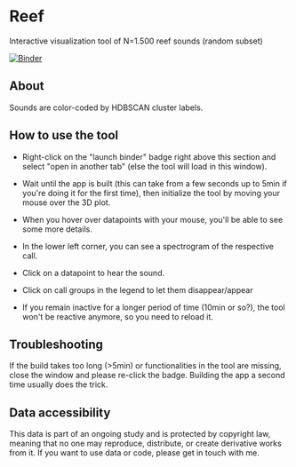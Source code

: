 # Reef

Interactive visualization tool of N=1.500 reef sounds (random subset)

[![Binder](https://mybinder.org/badge_logo.svg)](https://mybinder.org/v2/gh/marathomas/reef_viz/HEAD?urlpath=%2Fvoila%2Frender%2F02_reef_viz_tool.ipynb)

## About

Sounds are color-coded by HDBSCAN cluster labels.


## How to use the tool


* Right-click on the "launch binder" badge right above this section and select "open in another tab" (else the tool will load in this window). 

* Wait until the app is built (this can take from a few seconds up to 5min if you're doing it for the first time), then initialize the tool by moving your mouse over the 3D plot. 

* When you hover over datapoints with your mouse, you'll be able to see some more details.
* In the lower left corner, you can see a spectrogram of the respective call. 
* Click on a datapoint to hear the sound.
* Click on call groups in the legend to let them disappear/appear
* If you remain inactive for a longer period of time (10min or so?), the tool won't be reactive anymore, so you need to reload it.

## Troubleshooting

If the build takes too long (>5min) or functionalities in the tool are missing, close the window and please re-click the badge. Building the app a second time usually does the trick.

## Data accessibility

This data is part of an ongoing study and is protected by copyright law, meaning that no one may reproduce, distribute, or create derivative works from it. If you want to use data or code, please get in touch with me.



